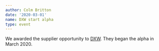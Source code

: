 ```yaml
---
author: Colm Britton
date: '2020-03-01'
name: DXW start alpha
type: event
---
```


We awarded the supplier opportunity to [DXW](https://www.dxw.com/). They began the alpha in March 2020.
